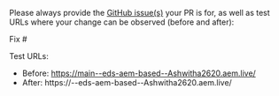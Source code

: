 Please always provide the [GitHub issue(s)](../issues) your PR is for, as well as test URLs where your change can be observed (before and after):

Fix #<gh-issue-id>

Test URLs:
- Before: https://main--eds-aem-based--Ashwitha2620.aem.live/
- After: https://<branch>--eds-aem-based--Ashwitha2620.aem.live/

